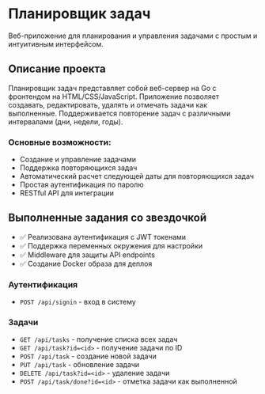 # Планировщик задач

Веб-приложение для планирования и управления задачами с простым и интуитивным интерфейсом.

## Описание проекта

Планировщик задач представляет собой веб-сервер на Go с фронтендом на HTML/CSS/JavaScript. Приложение позволяет создавать, редактировать, удалять и отмечать задачи как выполненные. Поддерживается повторение задач с различными интервалами (дни, недели, годы).

### Основные возможности:
- Создание и управление задачами
- Поддержка повторяющихся задач
- Автоматический расчет следующей даты для повторяющихся задач
- Простая аутентификация по паролю
- RESTful API для интеграции

## Выполненные задания со звездочкой

- ✅ Реализована аутентификация с JWT токенами
- ✅ Поддержка переменных окружения для настройки
- ✅ Middleware для защиты API endpoints
- ✅ Создание Docker образа для деплоя


### Аутентификация
- `POST /api/signin` - вход в систему

### Задачи
- `GET /api/tasks` - получение списка всех задач
- `GET /api/task?id=<id>` - получение задачи по ID
- `POST /api/task` - создание новой задачи
- `PUT /api/task` - обновление задачи
- `DELETE /api/task?id=<id>` - удаление задачи
- `POST /api/task/done?id=<id>` - отметка задачи как выполненной



